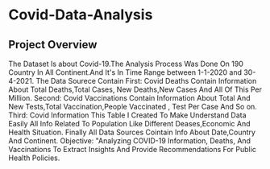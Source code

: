 # Covid-Data-Analysis


## Project Overview

 The Dataset Is about Covid-19.The Analysis Process Was Done On 190 Country In All Continent.And It's In Time Range between 1-1-2020 and 30-4-2021.
 The Data Sourece Contain
 First: Covid Deaths Contain Information About Total Deaths,Total Cases,
 New Deaths,New Cases And All Of This Per Million.
 Second: Covid Vaccinations Contain Information About Total And New
 Tests,Total Vaccination,People Vaccinated , Test Per Case And So on.
 Third: Covid Information This Table I Created To Make Understand Data
 Easily All Info Related To Population Like Different Deases,Economic And
 Health Situation.
 Finally All Data Sources Cointain Info About Date,Country And  Continent.
Objective: "Analyzing COVID-19 Information,
 Deaths, And Vaccinations To Extract Insights And
 Provide Recommendations For Public Health
 Policies.
